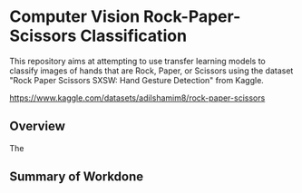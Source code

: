 # Computer Vision Rock-Paper-Scissors Classification
This repository aims at attempting to use transfer learning models to classify images of hands that are Rock, Paper, or Scissors using the dataset "Rock Paper Scissors SXSW: Hand Gesture Detection" from Kaggle.

https://www.kaggle.com/datasets/adilshamim8/rock-paper-scissors

## Overview 
The 

## Summary of Workdone
